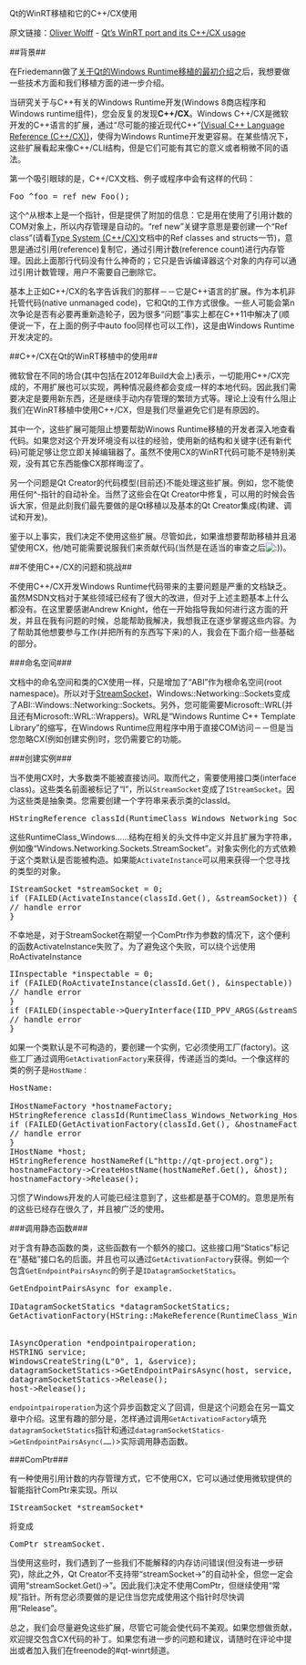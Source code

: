 Qt的WinRT移植和它的C++/CX使用

原文链接：[Oliver Wolff](https://blog.qt.digia.com/blog/author/oliverwolff/) - [Qt’s WinRT port and its C++/CX usage](https://blog.qt.digia.com/blog/2013/04/19/qts-winrt-port-and-its-ccx-usage/)

##背景##

在Friedemann做了[关于Qt的Windows Runtime移植的最初介绍](http://blog.qt.digia.com/blog/2013/02/15/port-to-windows-runtime-kick-started/)之后，我想要做一些技术方面和我们移植方面的进一步介绍。

当研究关于与C++有关的Windows Runtime开发(Windows 8商店程序和Windows runtime组件)，您会反复的发现**C++/CX**。Windows C++/CX是微软开发的C++语言的扩展，通过“尽可能的接近现代C++”[(Visual C++ Language Reference (C++/CX))](http://msdn.microsoft.com/en-us/library/windows/apps/hh699871.aspx)，使得为Windows Runtime开发更容易。在某些情况下，这些扩展看起来像C++/CLI结构，但是它们可能有其它的意义或者稍微不同的语法。

第一个吸引眼球的是，C++/CX文档、例子或程序中会有这样的代码：

<pre>
Foo ^foo = ref new Foo();
</pre>

这个^从根本上是一个指针，但是提供了附加的信息：它是用在使用了引用计数的COM对象上，所以内存管理是自动的。“ref new”关键字意思是要创建一个“Ref class”(请看[Type System (C++/CX)](http://msdn.microsoft.com/en-us/library/windows/apps/hh755822)文档中的Ref classes and structs一节)，意思是通过引用(reference)复制它，通过引用计数(reference count)进行内存管理。因此上面那行代码没有什么神奇的；它只是告诉编译器这个对象的内存可以通过引用计数管理，用户不需要自己删除它。

基本上正如C++/CX的名字告诉我们的那样－－它是C++语言的扩展。作为本机非托管代码(native unmanaged code)，它和Qt的工作方式很像。一些人可能会第n次争论是否有必要再重新造轮子，因为很多“问题”事实上都在C++11中解决了(顺便说一下，在上面的例子中auto foo同样也可以工作)，这是由Windows Runtime开发决定的。

##C++/CX在Qt的WinRT移植中的使用##

微软曾在不同的场合(其中包括在2012年Build大会上)表示，一切能用C++/CX完成的，不用扩展也可以实现，两种情况最终都会变成一样的本地代码。因此我们需要决定是要用新东西，还是继续手动内存管理的繁琐方式等。理论上没有什么阻止我们在WinRT移植中使用C++/CX，但是我们尽量避免它们是有原因的。

其中一个，这些扩展可能阻止想要帮助Winows Runtime移植的开发者深入地查看代码。如果您对这个开发环境没有以往的经验，使用新的结构和关键字(还有新代码)可能足够让您立即关掉编辑器了。虽然不使用CX的WinRT代码可能不是特别美观，没有其它东西能像CX那样晦涩了。

另一个问题是Qt Creator的代码模型(目前还)不能处理这些扩展。例如，您不能使用任何^-指针的自动补全。当然了这些会在Qt Creator中修复，可以用的时候会告诉大家，但是此刻我们最先要做的是Qt移植以及基本的Qt Creator集成(构建、调试和开发)。

鉴于以上事实，我们决定不使用这些扩展。尽管如此，如果谁想要帮助移植并且渴望使用CX，他/她可能需要说服我们来贡献代码(当然是在适当的审查之后<img src='http://blog.qt.digia.com/wp-includes/images/smilies/icon_smile.gif' alt=':)' class='wp-smiley' />)。


##不使用C++/CX的问题和挑战##

不使用C++/CX开发Windows Runtime代码带来的主要问题是严重的文档缺乏。虽然MSDN文档对于某些领域已经有了很大的改进，但对于上述主题基本上什么都没有。在这里要感谢Andrew Knight，他在一开始指导我如何进行这方面的开发，并且在我有问题的时候，总能帮助我解决，我想我正在逐步掌握这些内容。为了帮助其他想要参与工作(并把所有的东西写下来)的人，我会在下面介绍一些基础的部分。

###命名空间###

文档中的命名空间和类的CX使用一样，只是增加了“ABI”作为根命名空间(root namespace)。所以对于[StreamSocket](http://msdn.microsoft.com/library/windows/apps/BR226882)，Windows::Networking::Sockets变成了ABI::Windows::Networking::Sockets。另外，您可能需要Microsoft::WRL(并且还有Microsoft::WRL::Wrappers)。WRL是“Windows Runtime C++ Template Library”的缩写，在Windows Runtime应用程序中用于直接COM访问－－但是当您忽略CX(例如创建实例)时，您仍需要它的功能。

###创建实例###

当不使用CX时，大多数类不能被直接访问。取而代之，需要使用接口类(interface class)。这些类名前面被标记了“I”，所以`StreamSocket`变成了`IStreamSocket`。因为这些类是抽象类。您需要创建一个字符串来表示类的classId。

<pre>
HStringReference classId(RuntimeClass_Windows_Networking_Sockets_StreamSockets);
</pre>

这些RuntimeClass_Windows……结构在相关的头文件中定义并且扩展为字符串，例如像“Windows.Networking.Sockets.StreamSocket”。对象实例化的方式依赖于这个类默认是否能被构造。如果能`ActivateInstance`可以用来获得一个您寻找的类型的对象。

<pre>
IStreamSocket *streamSocket = 0;
if (FAILED(ActivateInstance(classId.Get(), &streamSocket)) {
// handle error
}
</pre>

不幸地是，对于StreamSocket在期望一个ComPtr作为参数的情况下，这个便利的函数ActivateInstance失败了。为了避免这个失败，可以绕个远使用RoActivateInstance

<pre>
IInspectable *inspectable = 0;
if (FAILED(RoActivateInstance(classId.Get(), &inspectable)) {
// handle error
}
if (FAILED(inspectable->QueryInterface(IID_PPV_ARGS(&streamSocket)))) {
// handle error
}
</pre>

如果一个类默认是不可构造的，要创建一个实例，它必须使用工厂(factory)。这些工厂通过调用`GetActivationFactory`来获得，传递适当的类Id。一个像这样的类的例子是`HostName：`

<pre>
HostName:

IHostNameFactory *hostnameFactory;
HStringReference classId(RuntimeClass_Windows_Networking_HostName);
if (FAILED(GetActivationFactory(classId.Get(), &hostnameFactory))) {
// handle error
}
IHostName *host;
HStringReference hostNameRef(L"http://qt-project.org");
hostnameFactory->CreateHostName(hostNameRef.Get(), &host);
hostnameFactory->Release();
</pre>

习惯了Windows开发的人可能已经注意到了，这些都是基于COM的。意思是所有的这些已经存在很久了，并且被广泛的使用。


###调用静态函数###

对于含有静态函数的类，这些函数有一个额外的接口。这些接口用“Statics”标记在“基础”接口名的后面。并且也可以通过`GetActivationFactory`获得。例如一个包含`GetEndpointPairsAsync`的例子是`IDatagramSocketStatics`。

<pre>
GetEndpointPairsAsync for example.

IDatagramSocketStatics *datagramSocketStatics;
GetActivationFactory(HString::MakeReference(RuntimeClass_Windows_Networking_Sockets_DatagramSocket).Get(), &datagramSocketStatics);


IAsyncOperation<IVectorView *> *endpointpairoperation;
HSTRING service;
WindowsCreateString(L"0", 1, &service);
datagramSocketStatics->GetEndpointPairsAsync(host, service, &endpointpairoperation);
datagramSocketStatics->Release();
host->Release();
</pre>

`endpointpairoperation`为这个异步函数定义了回调，但是这个问题会在另一篇文章中介绍。这里有趣的部分是，怎样通过调用`GetActivationFactory`填充`datagramSocketStatics`指针和通过`datagramSocketStatics->GetEndpointPairsAsync(……)`>实际调用静态函数。


###ComPtr###

有一种使用引用计数的内存管理方式，它不使用CX，它可以通过使用微软提供的智能指针ComPtr来实现。所以
<pre>
IStreamSocket *streamSocket*
</pre>
将变成
<pre>
ComPtr<IStreamSocket> streamSocket.
</pre>
当使用这些时，我们遇到了一些我们不能解释的内存访问错误(但没有进一步研究)，除此之外，Qt Creator不支持带“streamSocket->”的自动补全，但您一定会调用“streamSocket.Get()->”。因此我们决定不使用ComPtr，但继续使用“常规”指针。所有您必须要做的是记住当您完成使用这个指针时尽快调用“Release”。


总之，我们会尽量避免这些扩展，尽管它可能会使代码不美观。如果您想做贡献，欢迎提交包含CX代码的补丁。如果您有进一步的问题和建议，请随时在评论中提出或者加入我们在freenode的#qt-winrt频道。


